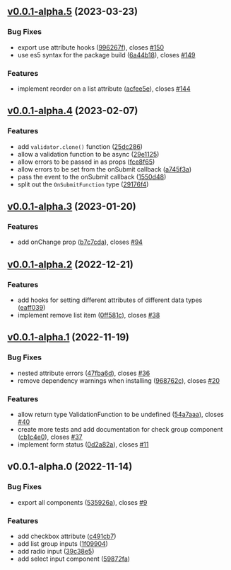 ## [v0.0.1-alpha.5](https://github.com/AdeAttwood/ReactForm/compare/v0.0.1-alpha.4...v0.0.1-alpha.5) (2023-03-23)

### Bug Fixes

* export use attribute hooks ([996267f](https://github.com/AdeAttwood/ReactForm/commit/996267f1f73e9c36488c7d7bf1965b0f9fb3c742)), closes [#150](https://github.com/AdeAttwood/ReactForm/issues/150)
* use es5 syntax for the package build ([6a44b18](https://github.com/AdeAttwood/ReactForm/commit/6a44b18ea56afc6061e6a90d488f01a994c0a4c5)), closes [#149](https://github.com/AdeAttwood/ReactForm/issues/149)


### Features

* implement reorder on a list attribute ([acfee5e](https://github.com/AdeAttwood/ReactForm/commit/acfee5e48ff67e95dcc20bf07594b5ad3a31ed8b)), closes [#144](https://github.com/AdeAttwood/ReactForm/issues/144)

## [v0.0.1-alpha.4](https://github.com/AdeAttwood/ReactForm/compare/v0.0.1-alpha.3...v0.0.1-alpha.4) (2023-02-07)

### Features

* add `validator.clone()` function ([25dc286](https://github.com/AdeAttwood/ReactForm/commit/25dc28670eb4d0e206e1856db3495cebd4b4a6c9))
* allow a validation function to be async ([29e1125](https://github.com/AdeAttwood/ReactForm/commit/29e11257ca2309af757e52ea2dad3ef0a61e08de))
* allow errors to be passed in as props ([fce8f65](https://github.com/AdeAttwood/ReactForm/commit/fce8f65cafa2cf51934b1ef04b6b82c270af6c94))
* allow errors to be set from the onSubmit callback ([a745f3a](https://github.com/AdeAttwood/ReactForm/commit/a745f3a931fc313fa781ab61c98fd902cce4fc3b))
* pass the event to the onSubmit callback ([1550d48](https://github.com/AdeAttwood/ReactForm/commit/1550d4837bff74cfc1dd8f5f5a1817a584f69ace))
* split out the `OnSubmitFunction` type ([29176f4](https://github.com/AdeAttwood/ReactForm/commit/29176f4d3c62c08d493c50508b272d907d155d25))

## [v0.0.1-alpha.3](https://github.com/AdeAttwood/ReactForm/compare/v0.0.1-alpha.2...v0.0.1-alpha.3) (2023-01-20)

### Features

* add onChange prop ([b7c7cda](https://github.com/AdeAttwood/ReactForm/commit/b7c7cda8199311f648e985066347173286939c41)), closes [#94](https://github.com/AdeAttwood/ReactForm/issues/94)

## [v0.0.1-alpha.2](https://github.com/AdeAttwood/ReactForm/compare/v0.0.1-alpha.1...v0.0.1-alpha.2) (2022-12-21)

### Features

* add hooks for setting different attributes of different data types ([eaff039](https://github.com/AdeAttwood/ReactForm/commit/eaff0399e982fda174efb159bb73c6b44a67dd6a))
* implement remove list item ([0ff581c](https://github.com/AdeAttwood/ReactForm/commit/0ff581c9356a8b5eba98cba9dad9eaa9a9f9f07d)), closes [#38](https://github.com/AdeAttwood/ReactForm/issues/38)

## [v0.0.1-alpha.1](https://github.com/AdeAttwood/ReactForm/compare/v0.0.1-alpha.0...v0.0.1-alpha.1) (2022-11-19)

### Bug Fixes

* nested attribute errors ([47fba6d](https://github.com/AdeAttwood/ReactForm/commit/47fba6db0ca43729fcd200b90655fff50a5e87c1)), closes [#36](https://github.com/AdeAttwood/ReactForm/issues/36)
* remove dependency warnings when installing ([968762c](https://github.com/AdeAttwood/ReactForm/commit/968762c99a5af7a9c4febf60a76c91a39566a5ce)), closes [#20](https://github.com/AdeAttwood/ReactForm/issues/20)


### Features

* allow return type ValidationFunction to be undefined ([54a7aaa](https://github.com/AdeAttwood/ReactForm/commit/54a7aaaac0b579adbde2934e5530fc1bf80ebdc4)), closes [#40](https://github.com/AdeAttwood/ReactForm/issues/40)
* create more tests and add documentation for check group component ([cb1c4e0](https://github.com/AdeAttwood/ReactForm/commit/cb1c4e00b280a67dfda140d4f2bc5b064eb3b8f5)), closes [#37](https://github.com/AdeAttwood/ReactForm/issues/37)
* implement form status ([0d2a82a](https://github.com/AdeAttwood/ReactForm/commit/0d2a82ae812718c702ea05eedd1bb57f35b40ce2)), closes [#11](https://github.com/AdeAttwood/ReactForm/issues/11)

## v0.0.1-alpha.0 (2022-11-14)

### Bug Fixes

* export all components ([535926a](https://github.com/AdeAttwood/ReactForm/commit/535926abdd6d66fe8dd1fb5f9158e481d66d7576)), closes [#9](https://github.com/AdeAttwood/ReactForm/issues/9)


### Features

* add checkbox attribute ([c491cb7](https://github.com/AdeAttwood/ReactForm/commit/c491cb77941e5c38dab2a611b247b263a576c621))
* add list group inputs ([1f09904](https://github.com/AdeAttwood/ReactForm/commit/1f09904941b47bbd8f5d224ec70f5036c8d03bb2))
* add radio input ([39c38e5](https://github.com/AdeAttwood/ReactForm/commit/39c38e528f29cea2056d19defb107de41a76aa08))
* add select input component ([59872fa](https://github.com/AdeAttwood/ReactForm/commit/59872fa956c5c22965fb44eaf1bc9888dfc2f1d9))

